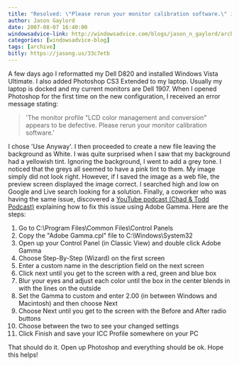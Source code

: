 ```yaml
---
title: "Resolved: \"Please rerun your monitor calibration software.\" in Photoshop"
author: Jason Gaylord
date: 2007-08-07 16:40:00
windowsadvice-link: http://windowsadvice.com/blogs/jason_n_gaylord/archive/2007/08/08/Resolved_3A00_-_2200_Please-rerun-your-monitor-calibration-software_2E002200_-in-Photoshop.aspx
categories: [windowsadvice-blog]
tags: [archive]
bitly: https://jasong.us/33c7etb
---
```


A few days ago I reformatted my Dell D820 and installed Windows Vista Ultimate. I also added Photoshop CS3 Extended to my laptop. Usually my laptop is docked and my current monitors are Dell 1907. When I opened Photoshop for the first time on the new configuration, I received an error message stating:

> 'The monitor profile "LCD color management and conversion" appears to be defective. Please rerun your monitor calibration software.'

I chose 'Use Anyway'. I then proceeded to create a new file leaving the background as White. I was quite surprised when I saw that my background had a yellowish tint. Ignoring the background, I went to add a grey tone. I noticed that the greys all seemed to have a pink tint to them. My image simply did not look right. However, if I saved the image as a web file, the preview screen displayed the image correct. I searched high and low on Google and Live search looking for a solution. Finally, a coworker who was having the same issue, discovered a [YouTube podcast (Chad & Todd Podcast)](http://youtube.com/watch?v=cge3zE5cNP0) explaining how to fix this issue using Adobe Gamma. Here are the steps:

1.  Go to C:\\Program Files\\Common Files\\Control Panels
2.  Copy the "Adobe Gamma.cpl" file to C:\\Windows\\System32
3.  Open up your Control Panel (in Classic View) and double click Adobe Gamma
4.  Choose Step-By-Step (Wizard) on the first screen
5.  Enter a custom name in the description field on the next screen
6.  Click next until you get to the screen with a red, green and blue box
7.  Blur your eyes and adjust each color until the box in the center blends in with the lines on the outside
8.  Set the Gamma to custom and enter 2.00 (in between Windows and Macintosh) and then choose Next
9.  Choose Next until you get to the screen with the Before and After radio buttons
10.  Choose between the two to see your changed settings
11.  Click Finish and save your ICC Profile somewhere on your PC

That should do it. Open up Photoshop and everything should be ok. Hope this helps!
